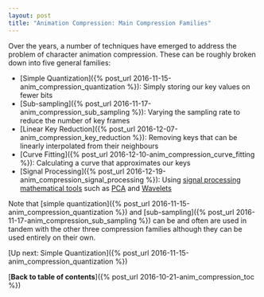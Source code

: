 ```yaml
---
layout: post
title: "Animation Compression: Main Compression Families"
---
```

Over the years, a number of techniques have emerged to address the problem of character animation compression. These can be roughly broken down into five general families:

*  [Simple Quantization]({% post_url 2016-11-15-anim_compression_quantization %}): Simply storing our key values on fewer bits
*  [Sub-sampling]({% post_url 2016-11-17-anim_compression_sub_sampling %}): Varying the sampling rate to reduce the number of key frames
*  [Linear Key Reduction]({% post_url 2016-12-07-anim_compression_key_reduction %}): Removing keys that can be linearly interpolated from their neighbours
*  [Curve Fitting]({% post_url 2016-12-10-anim_compression_curve_fitting %}): Calculating a curve that approximates our keys
*  [Signal Processing]({% post_url 2016-12-19-anim_compression_signal_processing %}): Using [signal processing mathematical tools](https://en.wikipedia.org/wiki/Signal_processing) such as [PCA](https://en.wikipedia.org/wiki/Principal_component_analysis) and [Wavelets](https://en.wikipedia.org/wiki/Wavelet)

Note that [simple quantization]({% post_url 2016-11-15-anim_compression_quantization %}) and [sub-sampling]({% post_url 2016-11-17-anim_compression_sub_sampling %}) can be and often are used in tandem with the other three compression families although they can be used entirely on their own.

[Up next: Simple Quantization]({% post_url 2016-11-15-anim_compression_quantization %})

[**Back to table of contents**]({% post_url 2016-10-21-anim_compression_toc %})

